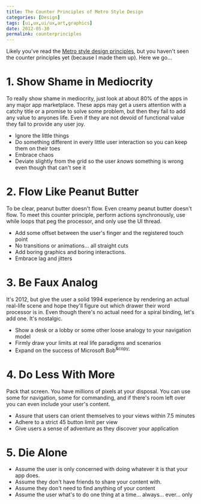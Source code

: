 ```yaml
---
title: The Counter Principles of Metro Style Design
categories: [Design]
tags: [ui,ux,ui/ux,art,graphics]
date: 2012-05-30
permalink: counterprinciples
---
```


Likely you&#39;ve read the [Metro style design principles](http://msdn.microsoft.com/en-us/library/windows/apps/Hh781237.aspx), but you haven&#39;t seen the counter principles yet (because I made them up). Here we go...


# 1\. Show Shame in Mediocrity

To really show shame in mediocrity, just look at about 80% of the apps in any major app marketplace. These apps may get a users attention with a catchy title or a promise to solve some problem, but then they fail to add any value to anyones life. Even if they are not devoid of functional value they fail to provide any user joy.

*   Ignore the little things
*   Do something different in every little user interaction so you can keep them on their toes
*   Embrace chaos
*   Deviate slightly from the grid so the user _knows_ something is wrong even though that can&#39;t see it

# 2\. Flow Like Peanut Butter

To be clear, peanut butter doesn&#39;t flow. Even creamy peanut butter doesn&#39;t flow. To meet this counter principle, perform actions synchronously, use while loops that peg the processor, and only use the UI thread.

*   Add some offset between the user&#39;s finger and the registered touch point
*   No transitions or animations... all straight cuts
*   Add boring graphics and boring interactions.
*   Embrace lag and jitters

# 3\. Be Faux Analog

It&#39;s 2012, but give the user a solid 1994 experience by rendering an actual real-life scene and hope they&#39;ll figure out which drawer their word processor is in. Even though there&#39;s no actual need for a spiral binding, let&#39;s add one. It&#39;s nostalgic.

*   Show a desk or a lobby or some other loose analogy to your navigation model
*   Firmly draw your limits at real life paradigms and scenarios
*   Expand on the success of Microsoft Bob<sup>&amp;copy;</sup>

# 4\. Do Less With More

Pack that screen. You have millions of pixels at your disposal. You can use some for navigation, some for commanding, and if there&#39;s room left over you can even include your user&#39;s content.

*   Assure that users can orient themselves to your views within 7.5 minutes
*   Adhere to a strict 45 button limit per view
*   Give users a sense of adventure as they discover your application

# 5\. Die Alone

*   Assume the user is only concerned with doing whatever it is that your app does.
*   Assume they don&#39;t have friends to share your content with.
*   Assume they don&#39;t need to find anything of your content
*   Assume the user what&#39;s to do one thing at a time... always... ever... only